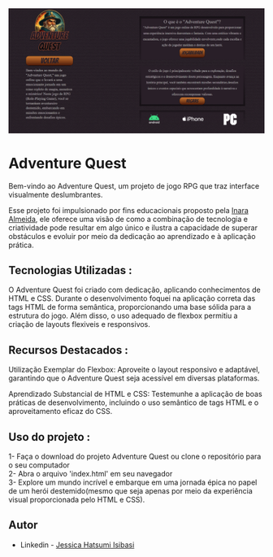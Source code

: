 <img src="./img/imagemprojeto.png">

# Adventure Quest

Bem-vindo ao Adventure Quest, um projeto de jogo RPG que traz interface visualmente deslumbrantes.

Esse projeto foi impulsionado por fins educacionais proposto pela [Inara Almeida](https://www.linkedin.com/in/inaralmeida/), ele oferece uma visão de como a combinação de tecnologia e criatividade pode resultar em algo único e ilustra a capacidade de superar obstáculos e evoluir por meio da dedicação ao aprendizado e à aplicação prática.



## Tecnologias Utilizadas :
O Adventure Quest foi criado com dedicação, aplicando conhecimentos de HTML e CSS. Durante o desenvolvimento foquei na aplicação correta das tags HTML de forma semântica, proporcionando uma base sólida para a estrutura do jogo. Além disso, o uso adequado de flexbox permitiu a criação de layouts flexiveis e responsivos.

## Recursos Destacados :
Utilização Exemplar do Flexbox: Aproveite o layout responsivo e adaptável, garantindo que o Adventure Quest seja acessível em diversas plataformas.

Aprendizado Substancial de HTML e CSS: Testemunhe a aplicação de boas práticas de desenvolvimento, incluindo o uso semântico de tags HTML e o aproveitamento eficaz do CSS.

## Uso do projeto :
1- Faça o download do projeto Adventure Quest ou clone o repositório para o seu computador <br>
2- Abra o arquivo 'index.html' em seu navegador <br>
3- Explore um mundo incrível e embarque em uma jornada épica no papel de um herói destemido(mesmo que seja apenas por meio da experiência visual proporcionada pelo HTML e CSS).

## Autor
- Linkedin - [Jessica Hatsumi Isibasi](https://www.linkedin.com/in/jessica-isibasi-728731245/) 